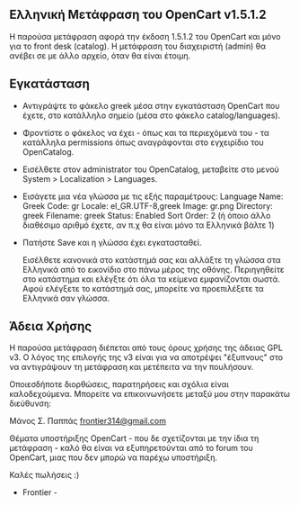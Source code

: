 Ελληνική Μετάφραση του OpenCart v1.5.1.2
----------------------------------------

  Η παρούσα μετάφραση αφορά την έκδοση 1.5.1.2 του OpenCart και μόνο για το front desk (catalog).
  Η μετάφραση του διαχειριστή (admin) θα ανέβει σε με άλλο αρχείο, όταν θα είναι έτοιμη.
  
Εγκατάσταση
-----------
- Αντιγράψτε το φάκελο greek μέσα στην εγκατάσταση OpenCart που έχετε, στο κατάλληλο σημείο
  (μέσα στο φάκελο catalog/languages).
- Φροντίστε ο φάκελος να έχει - όπως και τα περιεχόμενά του - τα κατάλληλα permissions
  όπως αναγράφονται στο εγχειρίδιο του OpenCatalog.
- Εισέλθετε στον administrator του OpenCatalog, μεταβείτε στο μενού System > Localization > Languages.
- Εισάγετε μια νέα γλώσσα με τις εξής παραμέτρους:
  Language Name: Greek
  Code: gr
  Locale: el_GR.UTF-8,greek
  Image: gr.png
  Directory: greek
  Filename: greek
  Status: Enabled
  Sort Order: 2 (ή όποιο άλλο διαθέσιμο αριθμό έχετε, αν π.χ θα είναι μόνο τα Ελληνικά βάλτε 1)
- Πατήστε Save και η γλώσσα έχει εγκατασταθεί.

  Εισέλθετε κανονικά στο κατάστημά σας και αλλάξτε τη γλώσσα στα Ελληνικά από το εικονίδιο στο πάνω μέρος
της οθόνης. Περιηγηθείτε στο κατάστημα και ελέγξτε ότι όλα τα κείμενα εμφανίζονται σωστά. Αφού ελέγξετε
το κατάστημά σας, μπορείτε να προεπιλέξετε τα Ελληνικά σαν γλώσσα.

Άδεια Χρήσης
------------
  Η παρούσα μετάφραση διέπεται από τους όρους χρήσης της άδειας  GPL v3.
  Ο λόγος της επιλογής της v3 είναι για να αποτρέψει "έξυπνους" στο να αντιγράψουν τη μετάφραση
  και μετέπειτα να την πουλήσουν.
  
  Οποιεσδήποτε διορθώσεις, παρατηρήσεις και σχόλια είναι καλοδεχούμενα.
  Μπορείτε να επικοινωνήσετε μεταξύ μου στην παρακάτω διεύθυνση:
  
  Μάνος Σ. Παππάς
  frontier314@gmail.com
  
  Θέματα υποστήριξης OpenCart - που δε σχετίζονται με την ίδια τη μετάφραση - καλό θα είναι να εξυπηρετούνται
  από το forum του OpenCart, μιας που δεν μπορώ να παρέχω υποστήριξη.
  
  Καλές πωλήσεις :)
  
- Frontier -